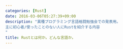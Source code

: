 ```yaml
---
categories: [Rust]
date: 2016-03-06T05:27:39+09:00
description: "異種プログラミング言語格闘勉強会での発表用。
主に初心者/使ったことのない人にRustを紹介する内容
"
title: Rustとは何か。どんな言語か。
---
```


<section data-markdown
    data-separator="\n\n"
    data-vertical="\n\n"
    data-notes="^Note:">
<script type="text/template">
# Rustとは何か。どんな言語か。
----------------------
[異種プログラミング言語格闘勉強会](http://kbkz.connpass.com/event/26677/)  
2016-03-20


<!-- .slide: class="center" -->

# About Me
---------
![κeenのアイコン](/images/icon.png) <!-- .element: style="position:absolute;right:0;z-index:-1" -->

 + κeen
 + [@blackenedgold](https://twitter.com/blackenedgold)
 + Github: [KeenS](https://github.com/KeenS)
 + サイバーエージェントのエンジニア
 + Lisp, ML, Rust, Shell Scriptあたりを書きます


# Rustって?
----------

* システムプログラミング言語
* だけど函数型言語から影響を受けた
* 安全かつ高速
* ゼロコスト抽象化


## システムプログラミング言語
---------------------------

* スレッドはネイティブ、Cとの相互呼び出し、小さなバイナリサイズ
* ゲームエンジンとか作れる([piston](https://github.com/PistonDevelopers/piston))
* レンダリングエンジンとか作れる([Servo](https://github.com/servo/servo))
* Lチカとか出来る
* OSとか作れる([Redox](https://github.com/redox-os/redox))


## 函数型言語的からの影響
-----------------------

最近ではめずらしくなくなった


* デフォルトイミュータブル
* 代数的データ型
* コンビネータ
* トレイト (型クラス)


## 安全かつ高速
--------------

* データ競合が起きない
  + 所有権システム
  + だいたいコンパイル時Read Writeロック
  + Read only参照複数 or Write可能参照1つ
* LLVMベースの強力な最適化
* スレッド周辺のAPIが揃ってる


## ゼロコスト抽象化
------------------
省略

* [Rustのゼロコスト抽象化 | κeenのHappy Hacκing Blog](http://keens.github.io/blog/2016/03/01/rustnozerokosutochuushouka/)


# Rustの誤解
-----------

* 安定してないって聞いたよ
* 函数型言語ってホント?
* GCがなくて大丈夫?
* 継承がなくて大丈夫?


## 安定してないって聞いたよ

* 1.0以前の話
* 1.0(2015-05以降)はAPIの変更がルール化された
* 新規APIのstablizeはあれどdeprecateはまれ


## 函数型言語ってホント?

* 函数型言語の機能をつまみぐいしてるだけ
* 標準ライブラリとかはバリバリ手続的
* Lispよりも函数型言語っぽくない。
* とはいえ抽象力は高いのでそこまで煩雑にはならない


## GCがなくて大丈夫?

* GCはなくてもメモリ管理は自動でする
* コンパイル時にメモリ管理
  + コンパイラが必要なところにmalloc/freeを挟むイメージ
* むしろメモリ以外(fd、ロックなど)も自動管理
  + GCがある言語よりリソース管理の自動化が徹底してる
* [リージョンについて | κeenのHappy Hacκing Blog](http://keens.github.io/blog/2015/12/09/ri_jonnitsuite/)


## 継承がなくて大丈夫?

* むしろ継承必要？インターフェースだけでよくない？
* Rustはデータ型とメソッドを分離するので継承のメリットそんなにない
  + トレイトが強力ともいう
* 逆にサブタイプ関係による複雑さの上昇のデメリットが多い
  + 3回以上継承してるの全部把握出来るの？
* ジェネリクスとかはあるよ


# Rustをとりまく環境
-------------------

* racer/rustfmt
* Cargo
* crates.io
* [Rust Playground](https://play.rust-lang.org/)
* The Rust Programming Language



# racer/rustfmt
---------------

* racerがコーディング支援ツール
  + 補完
  + 定義元ジャンプ
  + 型情報
  + 各種エディタプラグインあり
* rustfmtがコードフォーマッタ
  + エディタプラグインあり
  + ビルドツール連携あり


# Cargo
-------

* Rustのビルドツール兼パッケージマネージャ
* これだけ覚えとけば困らない


# crates.io
-----------

* Rustパッケージのセントラルレポジトリ
* 必ずビルドが通るような工夫
  + cargo yank
  + 同じライブラリの違うバージョンがいても大丈夫
* Cargoとの連携
* Cargoからpublishも可能


# [Rust Playground](https://play.rust-lang.org/)
---------------------------------------

* webからRustを試せる
* とりあえず試すと色々分かる
  + 所有権難しいとか


# [The Rust Programming Language](https://doc.rust-lang.org/book/)
------------------------------

* Rustの入門用ドキュメント
* とりあえずこれ読めば始められる
* [和訳版](https://rust-lang-ja.github.io/the-rust-programming-language-ja/1.6/book/)もある
  + [GitHub](https://github.com/rust-lang-ja/the-rust-programming-language-ja)で作業中
  + これの宣伝しに来ただけ
* 1.6ほぼ終わり、1.7はまだ


# ライブラリ紹介
----------------
## MIO

* [mio](https://github.com/carllerche/mio)
* 低レベルな非同期IOライブラリ
  + libuvやlibev2相当
  + イベントスレッドではなくイベントループ
* これを純Rustで実装
* つまり(比較的)高水準なAPIで使える
* 色んなライブラリの下地になっている


# ライブラリ紹介
----------------
## diesel

* [diesel](https://github.com/sgrif/diesel)
* ORM & クエリビルダ
  + mioとはうってかわって高水準なライブラリ
* `infer_schema!(dotenv!("DATABASE_URL"));` でコンパイル時に
  + DBにアクセスしてスキーマ情報抜いて
  + コード生成
* モデルもCRUDでちゃんと使い分けている


# 所有権難しい
--------------
下記のコードは動かない。

``` rust
fn main(){
    let hello = "Hello, ".to_owned();
    let world = "World!";
    let hello_world =  hello + world;
    println!("{}", hello);
    println!("{}", world);
    println!("{}", hello_world);
}

```



# まとめ
--------

* Rustはシステムプログラミング言語だよ
* 面白い機能いっぱいあるよ
* もう「安定待ち」じゃないよ
* Try it now!



</script>
</section>
